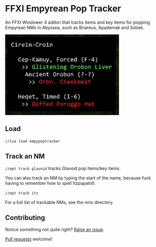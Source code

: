 # FFXI Empyrean Pop Tracker

An FFXI Windower 4 addon that tracks items and key items for popping Empyrean NMs in Abyssea, such as Briareus, Apademak and Sobek.

![Example of Cirein-croin tracking](readme/demo.png)

## Load

`//lua load empypoptracker`

## Track an NM

`//ept track glavoid` tracks Glavoid pop items/key items.

You can also track an NM by typing the start of the name, because fuck having to remember how to spell Itzpapalotl:

`//ept track itz`

For a full list of trackable NMs, see the nms directory.

## Contributing

Notice something not quite right? [Raise an issue](https://github.com/xurion/ffxi-empy-pop-tracker/issues).

[Pull requests](https://github.com/xurion/ffxi-empy-pop-tracker/pulls) welcome!
